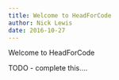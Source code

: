 ```yaml
---
title: Welcome to HeadForCode
author: Nick Lewis
date: 2016-10-27
---
```


Welcome to HeadForCode

TODO - complete this....